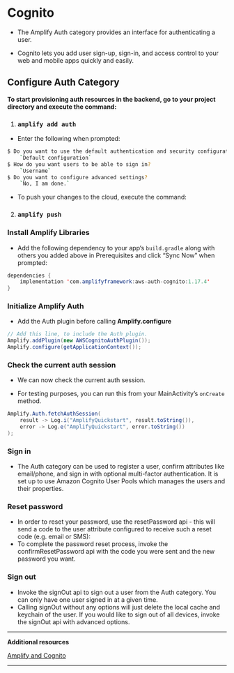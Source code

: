 # Cognito

* The Amplify Auth category provides an interface for authenticating a user.

* Cognito lets you add user sign-up, sign-in, and access control to your web and mobile apps quickly and easily.

## Configure Auth Category

**To start provisioning auth resources in the backend, go to your project directory and execute the command:**

1. ###  `amplify add auth`

- Enter the following when prompted:

```bash
$ Do you want to use the default authentication and security configuration?
    `Default configuration`
$ How do you want users to be able to sign in?
    `Username`
$ Do you want to configure advanced settings?
    `No, I am done.`
```

- To push your changes to the cloud, execute the command:

2. ### `amplify push`


### Install Amplify Libraries

- Add the following dependency to your app‘s `build.gradle` along with others you added above in Prerequisites and click “Sync Now” when prompted:

```java
dependencies {
    implementation 'com.amplifyframework:aws-auth-cognito:1.17.4'
}
```

### Initialize Amplify Auth

- Add the Auth plugin before calling  **Amplify.configure**

```java
// Add this line, to include the Auth plugin.
Amplify.addPlugin(new AWSCognitoAuthPlugin());
Amplify.configure(getApplicationContext());
```

### Check the current auth session

- We can now check the current auth session.

- For testing purposes, you can run this from your MainActivity’s `onCreate` method.

```java
Amplify.Auth.fetchAuthSession(
    result -> Log.i("AmplifyQuickstart", result.toString()),
    error -> Log.e("AmplifyQuickstart", error.toString())
);
```

### Sign in

- The Auth category can be used to register a user, confirm attributes like email/phone, and sign in with optional multi-factor authentication. It is set up to use Amazon Cognito User Pools which manages the users and their properties.

### Reset password

* In order to reset your password, use the resetPassword api - this will send a code to the user attribute configured to receive such a reset code (e.g. email or SMS):
* To complete the password reset process, invoke the confirmResetPassword api with the code you were sent and the new password you want.

### Sign out

* Invoke the signOut api to sign out a user from the Auth category. You can only have one user signed in at a given time.
* Calling signOut without any options will just delete the local cache and keychain of the user. If you would like to sign out of all devices, invoke the signOut api with advanced options.

**************
**Additional resources**

[Amplify and Cognito](https://docs.amplify.aws/lib/auth/getting-started/)

**************
